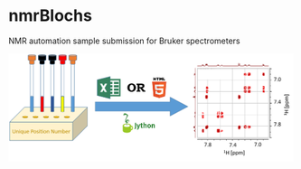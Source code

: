 # nmrBlochs
NMR automation sample submission for Bruker spectrometers

![nmrBlochs](nmrBlochs.png "Title")
